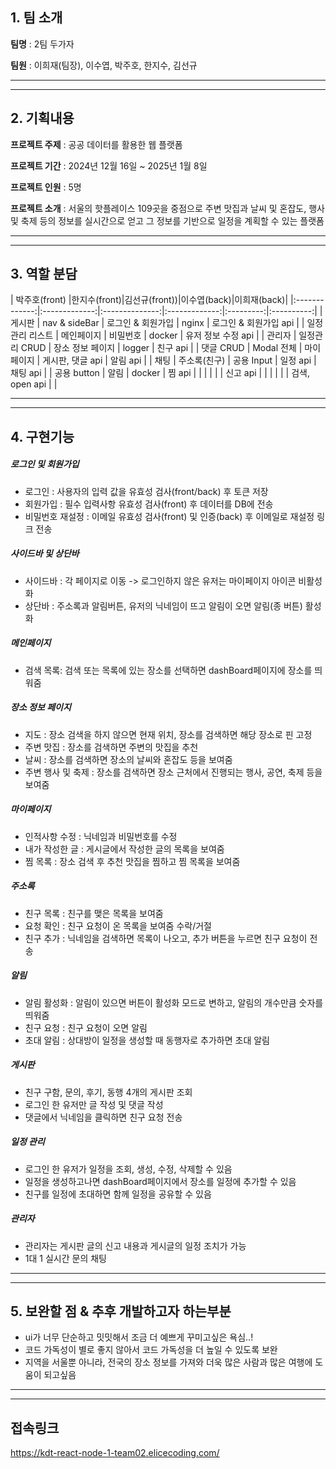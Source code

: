 ## 1. 팀 소개
**팀명** : 2팀 두가자

**팀원** : 이희재(팀장), 이수엽, 박주호, 한지수, 김선규
<hr />
<hr />

## 2. 기획내용
**프로젝트 주제** : 공공 데이터를 활용한 웹 플랫폼

**프로젝트 기간** : 2024년 12월 16일 ~ 2025년 1월 8일

**프로젝트 인원** : 5명

**프로젝트 소개** : 서울의 핫플레이스 109곳을 중점으로 주변 맛집과 날씨 및 혼잡도, 행사 및 축제 등의 정보를 실시간으로 얻고 그 정보를 기반으로 일정을 계획할 수 있는 플랫폼
<hr />
<hr />

## 3. 역할 분담
| 박주호(front) |한지수(front)|김선규(front))|이수엽(back)|이희재(back)|
|:-------------:|:-------------:|:--------------:|:-------------:|:---------:|:----------:|
| 게시판 | nav & sideBar | 로그인 & 회원가입 | nginx | 로그인 & 회원가입 api |
| 일정관리 리스트 | 메인페이지 | 비밀번호 | docker | 유저 정보 수정 api |
| 관리자 | 일정관리 CRUD | 장소 정보 페이지 | logger | 친구 api |
| 댓글 CRUD | Modal 전체 | 마이페이지 | 게시판, 댓글 api | 알림 api |
| 채팅 | 주소록(친구) | 공용 Input | 일정 api | 채팅 api |
| 공용 button | 알림 | docker | 찜 api |  |
|  |  |  | 신고 api |  |
|  |  |  | 검색, open api |  |
<hr />
<hr />

## 4. 구현기능
##### 로그인 및 회원가입
- 로그인 : 사용자의 입력 값을 유효성 검사(front/back) 후 토큰 저장
- 회원가입 : 필수 입력사항 유효성 검사(front) 후 데이터를 DB에 전송
- 비밀번호 재설정 : 이메일 유효성 검사(front) 및 인증(back) 후 이메일로 재설정 링크 전송

##### 사이드바 및 상단바
- 사이드바 : 각 페이지로 이동 -> 로그인하지 않은 유저는 마이페이지 아이콘 비활성화
- 상단바 : 주소록과 알림버튼, 유저의 닉네임이 뜨고 알림이 오면 알림(종 버튼) 활성화

##### 메인페이지
- 검색 목록: 검색 또는 목록에 있는 장소를 선택하면 dashBoard페이지에 장소를 띄워줌

##### 장소 정보 페이지
- 지도 : 장소 검색을 하지 않으면 현재 위치, 장소를 검색하면 해당 장소로 핀 고정
- 주변 맛집 : 장소를 검색하면 주변의 맛집을 추천
- 날씨 : 장소를 검색하면 장소의 날씨와 혼잡도 등을 보여줌
- 주변 행사 및 축제 : 장소를 검색하면 장소 근처에서 진행되는 행사, 공연, 축제 등을 보여줌

##### 마이페이지
- 인적사항 수정 : 닉네임과 비밀번호를 수정
- 내가 작성한 글 : 게시글에서 작성한 글의 목록을 보여줌
- 찜 목록 : 장소 검색 후 추천 맛집을 찜하고 찜 목록을 보여줌

##### 주소록
- 친구 목록 : 친구를 맺은 목록을 보여줌
- 요청 확인 : 친구 요청이 온 목록을 보여줌 수락/거절
- 친구 추가 : 닉네임을 검색하면 목록이 나오고, 추가 버튼을 누르면 친구 요청이 전송

##### 알림
- 알림 활성화 : 알림이 있으면 버튼이 활성화 모드로 변하고, 알림의 개수만큼 숫자를 띄워줌
- 친구 요청 : 친구 요청이 오면 알림
- 초대 알림 : 상대방이 일정을 생성할 때 동행자로 추가하면 초대 알림

##### 게시판
- 친구 구함, 문의, 후기, 동행 4개의 게시판 조회
- 로그인 한 유저만 글 작성 및 댓글 작성
- 댓글에서 닉네임을 클릭하면 친구 요청 전송

##### 일정 관리
- 로그인 한 유저가 일정을 조회, 생성, 수정, 삭제할 수 있음
- 일정을 생성하고나면 dashBoard페이지에서 장소를 일정에 추가할 수 있음
- 친구를 일정에 초대하면 함께 일정을 공유할 수 있음

##### 관리자
- 관리자는 게시판 글의 신고 내용과 게시글의 일정 조치가 가능
- 1대 1 실시간 문의 채팅

<hr />
<hr />

## 5. 보완할 점 & 추후 개발하고자 하는부분
- ui가 너무 단순하고 밋밋해서 조금 더 예쁘게 꾸미고싶은 욕심..!
- 코드 가독성이 별로 좋지 않아서 코드 가독성을 더 높일 수 있도록 보완
- 지역을 서울뿐 아니라, 전국의 장소 정보를 가져와 더욱 많은 사람과 많은 여행에 도움이 되고싶음

<hr />
<hr />

## 접속링크
https://kdt-react-node-1-team02.elicecoding.com/
